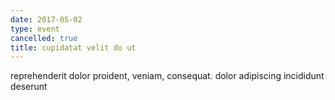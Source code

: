 ```yaml
---
date: 2017-05-02
type: event
cancelled: true
title: cupidatat velit do ut
---
```

reprehenderit dolor proident, veniam, consequat. dolor adipiscing incididunt deserunt